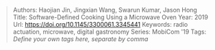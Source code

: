 > Authors: Haojian Jin, Jingxian Wang, Swarun Kumar, Jason Hong
> Title: Software-Defined Cooking Using a Microwave Oven
> Year: 2019
> Url: https://doi.org/10.1145/3300061.3345441
> Keywords: radio actuation, microwave, digital gastronomy
> Series: MobiCom '19
> Tags: *Define your own tags here, separate by comma*